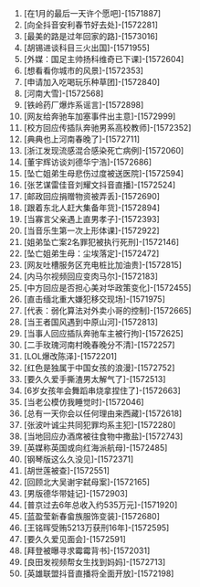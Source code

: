 
1. [在1月的最后一天许个愿吧]-[1571887]
1. [向全抖音安利春节好去处]-[1572281]
1. [最美的路是过年回家的路]-[1573016]
1. [胡锡进谈科目三火出国]-[1571955]
1. [外媒：国足主帅扬科维奇已下课]-[1572604]
1. [想看看你城市的风景]-[1572353]
1. [申请加入吃喝玩乐种草团]-[1572840]
1. [河南大雪]-[1572568]
1. [铁岭药厂爆炸系谣言]-[1572898]
1. [网友给奔驰车加塞事件出主意]-[1572999]
1. [校方回应传插队奔驰男系高校教师]-[1572352]
1. [典典也上河南春晚了]-[1572711]
1. [浙江发现流感混合感染死亡病例]-[1572060]
1. [董宇辉访谈刘德华宁浩]-[1572686]
1. [坠亡姐弟生母悲伤过度被送医院]-[1572594]
1. [张艺谋雷佳音刘耀文抖音直播]-[1572524]
1. [邮政回应捐赠物资被弄丢]-[1572690]
1. [跟着东北人赶大集备年货]-[1572894]
1. [当寡言父亲遇上直男孝子]-[1572393]
1. [当音乐生第一次上形体课]-[1572922]
1. [姐弟坠亡案2名罪犯被执行死刑]-[1572146]
1. [坠亡姐弟生母：尘埃落定]-[1572472]
1. [网友吐槽服务区充电桩比加油贵]-[1572815]
1. [内马尔视频回应变肉马尔]-[1572183]
1. [中方回应是否担心美对华政策变化]-[1572455]
1. [直击缅北重大嫌犯移交现场]-[1571975]
1. [代表：弱化算法对外卖小哥的控制]-[1572665]
1. [当王者国风遇到中原山河]-[1572813]
1. [当事人回应插队奔驰车主被行拘]-[1572625]
1. [二手玫瑰河南村晚春晚分不清]-[1572257]
1. [LOL爆改陈泽]-[1572201]
1. [红色是独属于中国女孩的浪漫]-[1572752]
1. [要久久爱手撕渣男太解气了]-[1572513]
1. [6岁女孩年会舞蹈串烧拿捏住了]-[1572663]
1. [当老公模仿我睡觉时]-[1572046]
1. [总有一天你会以任何理由来西藏]-[1572618]
1. [张波叶诚尘共同犯罪均系主犯]-[1572280]
1. [当地回应办酒席被往食物中撒盐]-[1572743]
1. [英媒称英国或向红海派航母]-[1572485]
1. [钢琴版这么久没见]-[1572371]
1. [胡世莲被查]-[1572551]
1. [回顾北大吴谢宇弑母案]-[1572165]
1. [男版德华带娃记]-[1572903]
1. [普京过去6年总收入约535万元]-[1571920]
1. [蓝盈莹新春畲族服饰变装]-[1572680]
1. [王铭晖受贿5213万获刑16年]-[1572595]
1. [要久久爱见面会]-[1572591]
1. [拜登被曝寻求霉霉背书]-[1572031]
1. [良田发视频帮女生找到妈妈]-[1572713]
1. [英雄联盟抖音直播将全面开放]-[1572198]
